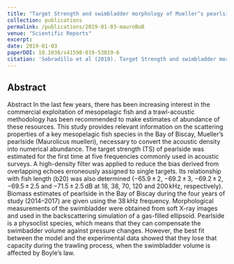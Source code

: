 ```yaml
---
title: "Target Strength and swimbladder morphology of Mueller’s pearlside (Maurolicus muelleri)."
collection: publications
permalink: /publications/2019-01-03-mauroBoB
venue: "Scientific Reports"
excerpt: 
date: 2019-01-03
paperDOI: 10.1038/s41598-019-53819-6
citation: 'Sobradillo et al (2019). Target Strength and swimbladder morphology of Mueller’s pearlside (Maurolicus muelleri). Scientific Reports,  9, 17311 (2019). DOI: 10.1038/s41598-019-53819-6'
---
```


## Abstract

Abstract
In the last few years, there has been increasing interest in the commercial exploitation of mesopelagic fish and a trawl-acoustic methodology has been recommended to make estimates of abundance of these resources. This study provides relevant information on the scattering properties of a key mesopelagic fish species in the Bay of Biscay, Mueller’s pearlside (Maurolicus muelleri), necessary to convert the acoustic density into numerical abundance. The target strength (TS) of pearlside was estimated for the first time at five frequencies commonly used in acoustic surveys. A high-density filter was applied to reduce the bias derived from overlapping echoes erroneously assigned to single targets. Its relationship with fish length (b20) was also determined (−65.9 ± 2, −69.2 ± 3, −69.2 ± 2, −69.5 ± 2.5 and −71.5 ± 2.5 dB at 18, 38, 70, 120 and 200 kHz, respectively). Biomass estimates of pearlside in the Bay of Biscay during the four years of study (2014–2017) are given using the 38 kHz frequency. Morphological measurements of the swimbladder were obtained from soft X-ray images and used in the backscattering simulation of a gas-filled ellipsoid. Pearlside is a physoclist species, which means that they can compensate the swimbadder volume against pressure changes. However, the best fit between the model and the experimental data showed that they lose that capacity during the trawling process, when the swimbladder volume is affected by Boyle’s law.
